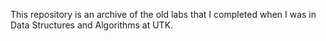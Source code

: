 This repository is an archive of the old labs that I completed when I was in Data Structures and Algorithms at UTK.
